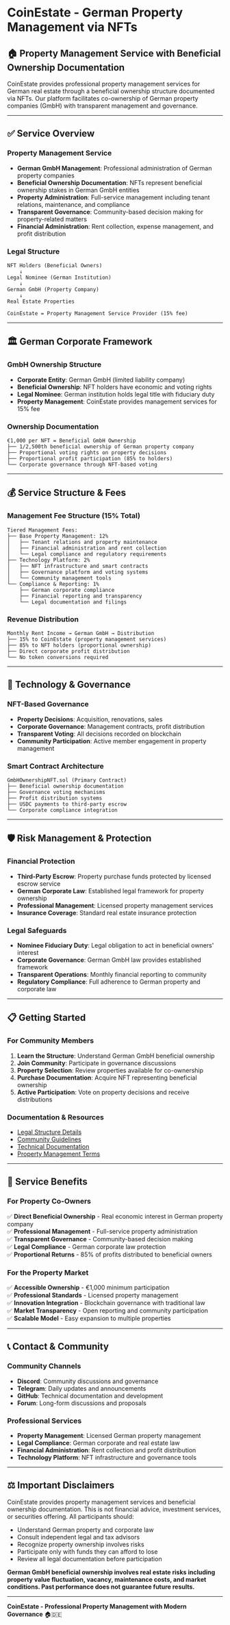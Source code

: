 # CoinEstate - German Property Management via NFTs

## 🏠 **Property Management Service with Beneficial Ownership Documentation**

CoinEstate provides professional property management services for German real estate through a beneficial ownership structure documented via NFTs. Our platform facilitates co-ownership of German property companies (GmbH) with transparent management and governance.

---

## ✅ **Service Overview**

### **Property Management Service**
- **German GmbH Management**: Professional administration of German property companies
- **Beneficial Ownership Documentation**: NFTs represent beneficial ownership stakes in German GmbH entities
- **Property Administration**: Full-service management including tenant relations, maintenance, and compliance
- **Transparent Governance**: Community-based decision making for property-related matters
- **Financial Administration**: Rent collection, expense management, and profit distribution

### **Legal Structure**
```
NFT Holders (Beneficial Owners)
    ↓
Legal Nominee (German Institution) 
    ↓
German GmbH (Property Company)
    ↓
Real Estate Properties

CoinEstate = Property Management Service Provider (15% fee)
```

---

## 🏛️ **German Corporate Framework**

### **GmbH Ownership Structure**
- **Corporate Entity**: German GmbH (limited liability company)
- **Beneficial Ownership**: NFT holders have economic and voting rights
- **Legal Nominee**: German institution holds legal title with fiduciary duty
- **Property Management**: CoinEstate provides management services for 15% fee

### **Ownership Documentation**
```
€1,000 per NFT = Beneficial GmbH Ownership
├── 1/2,500th beneficial ownership of German property company
├── Proportional voting rights on property decisions
├── Proportional profit participation (85% to holders)
└── Corporate governance through NFT-based voting
```

---

## 💰 **Service Structure & Fees**

### **Management Fee Structure (15% Total)**
```
Tiered Management Fees:
├── Base Property Management: 12%
│   ├── Tenant relations and property maintenance
│   ├── Financial administration and rent collection
│   └── Legal compliance and regulatory requirements
├── Technology Platform: 2%
│   ├── NFT infrastructure and smart contracts
│   ├── Governance platform and voting systems
│   └── Community management tools
└── Compliance & Reporting: 1%
    ├── German corporate compliance
    ├── Financial reporting and transparency
    └── Legal documentation and filings
```

### **Revenue Distribution**
```
Monthly Rent Income → German GmbH → Distribution
├── 15% to CoinEstate (property management services)
├── 85% to NFT holders (proportional ownership)
├── Direct corporate profit distribution
└── No token conversions required
```

---

## 🔧 **Technology & Governance**

### **NFT-Based Governance**
- **Property Decisions**: Acquisition, renovations, sales
- **Corporate Governance**: Management contracts, profit distribution
- **Transparent Voting**: All decisions recorded on blockchain
- **Community Participation**: Active member engagement in property management

### **Smart Contract Architecture**
```
GmbHOwnershipNFT.sol (Primary Contract)
├── Beneficial ownership documentation
├── Governance voting mechanisms
├── Profit distribution systems
├── USDC payments to third-party escrow
└── Corporate compliance integration
```

---

## 🛡️ **Risk Management & Protection**

### **Financial Protection**
- **Third-Party Escrow**: Property purchase funds protected by licensed escrow service
- **German Corporate Law**: Established legal framework for property ownership
- **Professional Management**: Licensed property management services
- **Insurance Coverage**: Standard real estate insurance protection

### **Legal Safeguards**
- **Nominee Fiduciary Duty**: Legal obligation to act in beneficial owners' interest
- **Corporate Governance**: German GmbH law provides established framework
- **Transparent Operations**: Monthly financial reporting to community
- **Regulatory Compliance**: Full adherence to German property and corporate law

---

## 📋 **Getting Started**

### **For Community Members**
1. **Learn the Structure**: Understand German GmbH beneficial ownership
2. **Join Community**: Participate in governance discussions
3. **Property Selection**: Review properties available for co-ownership
4. **Purchase Documentation**: Acquire NFT representing beneficial ownership
5. **Active Participation**: Vote on property decisions and receive distributions

### **Documentation & Resources**
- [Legal Structure Details](./LEGAL_STRUCTURE.md)
- [Community Guidelines](./COMMUNITY_GUIDELINES.md)
- [Technical Documentation](./TECHNICAL_DOCS.md)
- [Property Management Terms](./MANAGEMENT_AGREEMENT.md)

---

## 🎯 **Service Benefits**

### **For Property Co-Owners**
✅ **Direct Beneficial Ownership** - Real economic interest in German property company  
✅ **Professional Management** - Full-service property administration  
✅ **Transparent Governance** - Community-based decision making  
✅ **Legal Compliance** - German corporate law protection  
✅ **Proportional Returns** - 85% of profits distributed to beneficial owners  

### **For the Property Market**
✅ **Accessible Ownership** - €1,000 minimum participation  
✅ **Professional Standards** - Licensed property management  
✅ **Innovation Integration** - Blockchain governance with traditional law  
✅ **Market Transparency** - Open reporting and community participation  
✅ **Scalable Model** - Easy expansion to multiple properties  

---

## 📞 **Contact & Community**

### **Community Channels**
- **Discord**: Community discussions and governance
- **Telegram**: Daily updates and announcements  
- **GitHub**: Technical documentation and development
- **Forum**: Long-form discussions and proposals

### **Professional Services**
- **Property Management**: Licensed German property management
- **Legal Compliance**: German corporate and real estate law
- **Financial Administration**: Rent collection and profit distribution
- **Technology Platform**: NFT infrastructure and governance tools

---

## ⚖️ **Important Disclaimers**

CoinEstate provides property management services and beneficial ownership documentation. This is not financial advice, investment services, or securities offering. All participants should:

- Understand German property and corporate law
- Consult independent legal and tax advisors
- Recognize property ownership involves risks
- Participate only with funds they can afford to lose
- Review all legal documentation before participation

**German GmbH beneficial ownership involves real estate risks including property value fluctuation, vacancy, maintenance costs, and market conditions. Past performance does not guarantee future results.**

---

**CoinEstate - Professional Property Management with Modern Governance** 🏠🇩🇪